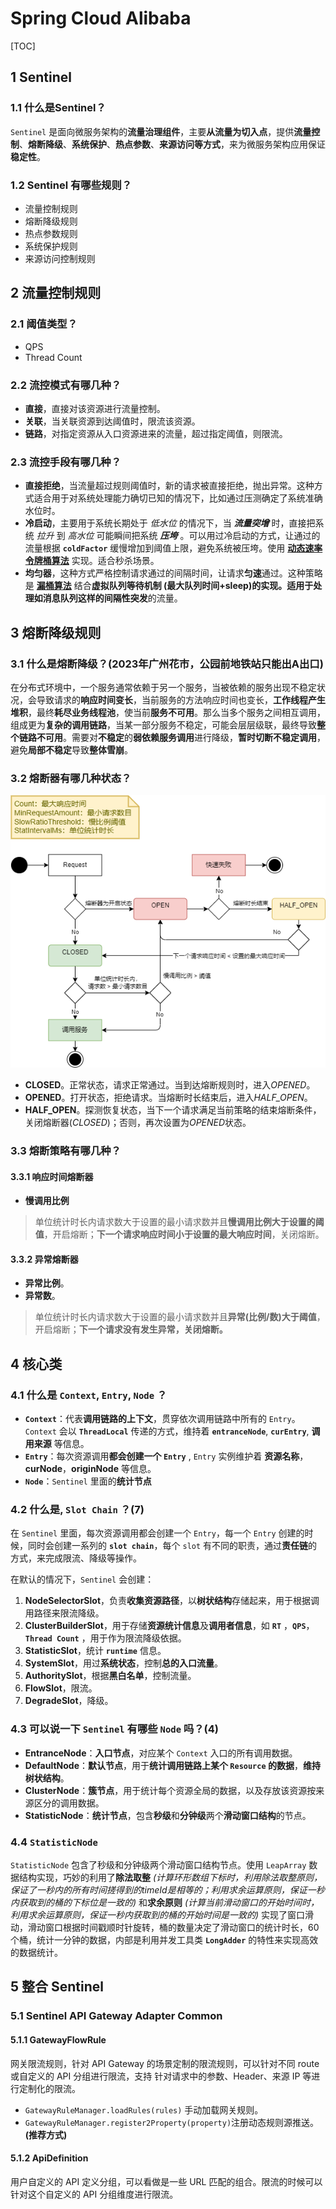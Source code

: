 # Spring Cloud Alibaba

[TOC]

## 1 Sentinel

### 1.1 什么是Sentinel？

`Sentinel` 是面向微服务架构的**流量治理组件**，主要**从流量为切入点**，提供**流量控制**、**熔断降级**、**系统保护**、**热点参数**、**来源访问等方式**，来为微服务架构应用保证**稳定性**。

### 1.2 Sentinel 有哪些规则？

* 流量控制规则
* 熔断降级规则
* 热点参数规则
* 系统保护规则
* 来源访问控制规则

## 2 流量控制规则

### 2.1 阈值类型？

* QPS
* Thread Count

### 2.2 流控模式有哪几种？

* **直接**，直接对该资源进行流量控制。
* **关联**，当关联资源到达阈值时，限流该资源。
* **链路**，对指定资源从入口资源进来的流量，超过指定阈值，则限流。

### 2.3 流控手段有哪几种？

* **直接拒绝**，当流量超过规则阈值时，新的请求被直接拒绝，抛出异常。这种方式适合用于对系统处理能力确切已知的情况下，比如通过压测确定了系统准确水位时。
* **冷启动**，主要用于系统长期处于 *低水位* 的情况下，当 ***流量突增*** 时，直接把系统 *拉升* 到 *高水位* 可能瞬间把系统 ***压垮*** 。可以用过冷启动的方式，让通过的流量根据 **`coldFactor`** 缓慢增加到阈值上限，避免系统被压垮。使用 **[动态速率令牌桶算法](../../../Algorithm/TokenBucket.md)** 实现。适合秒杀场景。
* **均匀器**，这种方式严格控制请求通过的间隔时间，让请求**匀速**通过。这种策略是 **[漏桶算法](../../../Algorithm/LeakyBucket.md)** 结合**虚拟队列等待机制 (最大队列时间+sleep)**的实现。适用于处理如消息队列这样的**间隔性突发**的流量。

## 3 熔断降级规则

### 3.1 什么是熔断降级？(2023年广州花市，公园前地铁站只能出A出口)

在分布式环境中，一个服务通常依赖于另一个服务，当被依赖的服务出现不稳定状况，会导致请求的**响应时间变长**，当前服务的方法响应时间也变长，**工作线程产生堆积**，最终**耗尽业务线程池**，使当前**服务不可用**。那么当多个服务之间相互调用，组成更为**复杂的调用链路**，当某一部分服务不稳定，可能会层层级联，最终导致**整个链路不可用**。需要对**不稳定**的**弱依赖服务调用**进行降级，**暂时切断不稳定调用**，避免**局部不稳定**导致**整体雪崩**。

### 3.2 熔断器有哪几种状态？

![slow_request_ratio.png](./images/slow_request_ratio.drawio.png)

* **CLOSED**。正常状态，请求正常通过。当到达熔断规则时，进入*OPENED*。
* **OPENED**。打开状态，拒绝请求。当熔断时长结束后，进入*HALF_OPEN*。
* **HALF_OPEN**。探测恢复状态，当下一个请求满足当前策略的结束熔断条件，关闭熔断器(*CLOSED*)；否则，再次设置为*OPENED*状态。

### 3.3 熔断策略有哪几种？

#### 3.3.1 响应时间熔断器

* **慢调用比例**

> 单位统计时长内请求数大于设置的最小请求数并且**慢调用比例大于设置的阈值**，开启熔断；**下一个请求响应时间小于设置的最大响应时间**，关闭熔断。

#### 3.3.2 异常熔断器

* **异常比例**。
* **异常数**。

>单位统计时长内请求数大于设置的最小请求数并且**异常(比例/数)大于阈值**，开启熔断；**下一个请求没有发生异常，关闭熔断。**

## 4 核心类

### 4.1 什么是 `Context`, `Entry`, `Node` ？

* **`Context`**：代表**调用链路的上下文**，贯穿依次调用链路中所有的 `Entry`。`Context` 会以 **`ThreadLocal`** 传递的方式，维持着 **`entranceNode`**, **`curEntry`**, **调用来源** 等信息。
* **`Entry`**：每次资源调用**都会创建一个 `Entry`** ,  `Entry` 实例维护着 **资源名称**，**curNode**，**originNode** 等信息。
* **`Node`**：`Sentinel` 里面的**统计节点**

### 4.2 什么是, `Slot Chain` ？(7)

在 `Sentinel` 里面，每次资源调用都会创建一个 `Entry`，每一个 `Entry` 创建的时候，同时会创建一系列的 **`slot chain`**，每个 `slot` 有不同的职责，通过**责任链**的方式，来完成限流、降级等操作。

在默认的情况下，`Sentinel` 会创建：

1. **NodeSelectorSlot**，负责**收集资源路径**，以**树状结构**存储起来，用于根据调用路径来限流降级。
1. **ClusterBuilderSlot**，用于存储**资源统计信息**及**调用者信息**，如 **`RT`** ，**`QPS`**，**`Thread Count`** ，用于作为限流降级依据。
1. **StatisticSlot**，统计 **`runtime`** 信息。
1. **SystemSlot**，用过**系统状态**，控制**总的入口流量**。
1. **AuthoritySlot**，根据**黑白名单**，控制流量。
1. **FlowSlot**，限流。
1. **DegradeSlot**，降级。
  
### 4.3 可以说一下 `Sentinel` 有哪些 `Node` 吗？(4)

* **EntranceNode**：**入口节点**，对应某个 `Context` 入口的所有调用数据。
* **DefaultNode**：**默认节点**，用于**统计调用链路上某个 `Resource` 的数据**，**维持树状结构**。
* **ClusterNode**：**簇节点**，用于统计每个资源全局的数据，以及存放该资源按来源区分的调用数据。
* **StatisticNode**：**统计节点**，包含**秒级**和**分钟级**两个**滑动窗口结构**的节点。

### 4.4 `StatisticNode`

`StatisticNode` 包含了秒级和分钟级两个滑动窗口结构节点。使用 `LeapArray` 数据结构实现，巧妙的利用了**除法取整** *(计算环形数组下标时，利用除法取整原则，保证了一秒内的所有时间搓得到的timeId是相等的；利用求余运算原则，保证一秒内获取到的桶的下标位是一致的)* 和**求余原则** *(计算当前滑动窗口的开始时间时，利用求余运算原则，保证一秒内获取到的桶的开始时间是一致的)* 实现了窗口滑动，滑动窗口根据时间戳顺时针旋转，桶的数量决定了滑动窗口的统计时长，60个桶，统计一分钟的数据，内部是利用并发工具类 **`LongAdder`** 的特性来实现高效的数据统计。

## 5 整合 Sentinel

### 5.1 Sentinel API Gateway Adapter Common

#### 5.1.1 GatewayFlowRule

网关限流规则，针对 API Gateway 的场景定制的限流规则，可以针对不同 route 或自定义的 API 分组进行限流，支持 针对请求中的参数、Header、来源 IP 等进行定制化的限流。

* `GatewayRuleManager.loadRules(rules)` 手动加载网关规则。
* `GatewayRuleManager.register2Property(property)`注册动态规则源推送。**(推荐方式)**

#### 5.1.2 ApiDefinition

用户自定义的 API 定义分组，可以看做是一些 URL 匹配的组合。限流的时候可以针对这个自定义的 API 分组维度进行限流。
